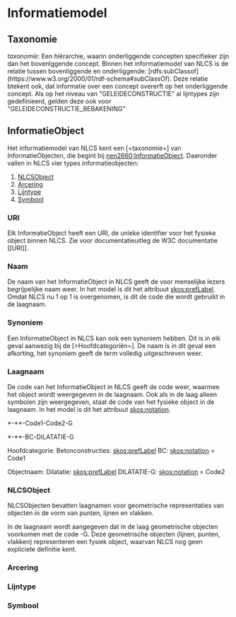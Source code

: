 # Informatiemodel


## Taxonomie
<p><dfn>taxonomie</dfn>: Een hiërarchie, waarin onderliggende concepten specifieker zijn dan het bovenlggende concept. Binnen het informatiemodel van NLCS is de relatie tussen bovenliggende en onderliggende: [rdfs:subClassof](https://www.w3.org/2000/01/rdf-schema#subClassOf). Deze relatie btekent ook, dat informatie over een concept overerft op het onderliggende concept. Als op het niveau van "GELEIDECONSTRUCTIE" al lijntypes zijn gedefinieerd, gelden deze ook voor "GELEIDECONSTRUCTIE_BEBAKENING"


## InformatieObject

Het informatiemodel van NLCS kent een [=taxonomie=] van InformatieObjecten, die begint bij [nen2660:InformatieObject](https://w3id.org/nen2660/def#InformationObject). Daaronder vallen in NLCS vier types informatieobjecten:

1. [NLCSObject](#nlcsobject)
2. [Arcering](#arcering)
3. [Lijntype](#lijntype)
4. [Symbool](#symbool)


### URI
Elk InformatieObject heeft een URI, de unieke identifier voor het fysieke object binnen NLCS. Zie voor documentatieuitleg de W3C documentatie [[URI]].

### Naam
De naam van het InformatieObject in NLCS geeft de voor menselijke lezers begrijpelijke naam weer. In het model is dit het attribuut [skos:prefLabel](https://www.w3.org/2009/08/skos-reference/skos.html#prefLabel). Omdat NLCS nu 1 op 1 is overgenomen, is dit de code die wordt gebruikt in de laagnaam.


### Synoniem
Een InformatieObject in NLCS kan ook een synoniem hebben. Dit is in elk geval aanwezig bij de [=Hoofdcategoriën=]. De naam is in dit geval een afkorting, het synoniem geeft de term volledig uitgeschreven weer.

### Laagnaam
De code van het InformatieObject in NLCS geeft de code weer, waarmee het object wordt weergegeven in de laagnaam. Ook als in de laag alleen symbolen zijn weergegeven, staat de code van het fysieke object in de laagnaam. In het model is dit het attribuut [skos:notation](https://www.w3.org/2009/08/skos-reference/skos.html#notation).

*-**-Code1-Code2-G

<div class="issue" data-number="2"></div>

<aside class="example" title="Voorbeeld: Betonconstructies">
*-**-BC-DILATATIE-G

Hoofdcategorie:
Betonconstructies: [skos:prefLabel](https://www.w3.org/2009/08/skos-reference/skos.html#prefLabel)
BC: [skos:notation](https://www.w3.org/2009/08/skos-reference/skos.html#notation) = Code1

Objectnaam:
Dilatatie: [skos:prefLabel](https://www.w3.org/2009/08/skos-reference/skos.html#prefLabel)
DILATATIE-G: [skos:notation](https://www.w3.org/2009/08/skos-reference/skos.html#notation) = Code2
</aside>


### NLCSObject

NLCSObjecten bevatten laagnamen voor geometrische representaties van objecten in de vorm van punten, lijnen en vlakken.

In de laagnaam wordt aangegeven dat in de laag geometrische objecten voorkomen met de code -G. Deze geometrische objecten (lijnen, punten, vlakken) representeren een fysiek object, waarvan NLCS nog geen expliciete definitie kent.


<div class="issue" data-number="3"></div>



### Arcering


### Lijntype


### Symbool


<div class="issue" data-number="98"></div>